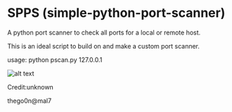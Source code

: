 # SPPS (simple-python-port-scanner)
A python port scanner to check all ports for a local or remote host.

This is an ideal script to build on and make a custom port scanner.

usage: python pscan.py 127.0.0.1

![alt text](https://imgur.com/a/KQQEzXg)

Credit:unknown

thego0n@mal7

